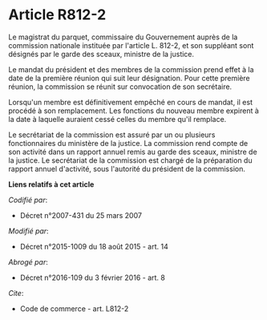 # Article R812-2

Le magistrat du parquet, commissaire du Gouvernement auprès de la commission nationale instituée par l'article L. 812-2, et
son suppléant sont désignés par le garde des sceaux, ministre de la justice. 

Le mandat du président et des membres de la commission prend effet à la date de la première réunion qui suit leur
désignation. Pour cette première réunion, la commission se réunit sur convocation de son secrétaire. 

Lorsqu'un membre est définitivement empêché en cours de mandat, il est procédé à son remplacement. Les fonctions du nouveau
membre expirent à la date à laquelle auraient cessé celles du membre qu'il remplace. 

Le secrétariat de la commission est assuré par un ou plusieurs fonctionnaires du ministère de la justice. La commission rend
compte de son activité dans un rapport annuel remis au garde des sceaux, ministre de la justice. Le secrétariat de la
commission est chargé de la préparation du rapport annuel d'activité, sous l'autorité du président de la commission.

**Liens relatifs à cet article**

_Codifié par_:

  - Décret n°2007-431 du 25 mars 2007

_Modifié par_:

  - Décret n°2015-1009 du 18 août 2015 - art. 14

_Abrogé par_:

  - Décret n°2016-109 du 3 février 2016 - art. 8

_Cite_:

  - Code de commerce - art. L812-2
